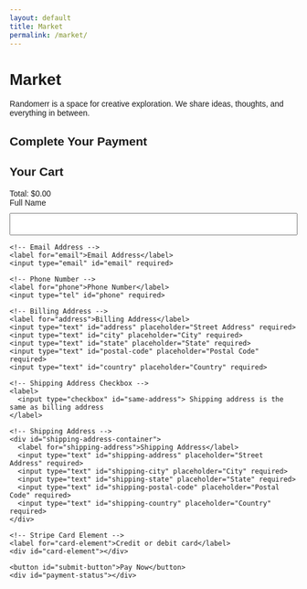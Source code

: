 ```yaml
---
layout: default
title: Market
permalink: /market/
---
```


# Market

Randomerr is a space for creative exploration. We share ideas, thoughts, and everything in between.

<script src="https://js.stripe.com/v3/"></script>
<style>
  body { font-family: Arial, sans-serif; }
  #payment-form { max-width: 600px; margin: auto; }
  input, button { display: block; width: 100%; margin: 10px 0; padding: 10px; }
  #card-element { border: 1px solid #ccc; padding: 10px; border-radius: 4px; }
  .error { color: red; }
  .success { color: green; }
</style>

<h2>Complete Your Payment</h2>

<main class="checkout-container">
  <section id="cart-summary">
    <h2>Your Cart</h2>
    <div id="cart-items">
      <!-- Cart items will be dynamically populated here -->
    </div>
    <div class="checkout-summary">
      <div id="cart-total">Total: $0.00</div>
    </div>
  </section>

  <form id="payment-form">
    <!-- Cardholder's Name -->
    <label for="name">Full Name</label>
    <input type="text" id="name" required>

    <!-- Email Address -->
    <label for="email">Email Address</label>
    <input type="email" id="email" required>

    <!-- Phone Number -->
    <label for="phone">Phone Number</label>
    <input type="tel" id="phone" required>

    <!-- Billing Address -->
    <label for="address">Billing Address</label>
    <input type="text" id="address" placeholder="Street Address" required>
    <input type="text" id="city" placeholder="City" required>
    <input type="text" id="state" placeholder="State" required>
    <input type="text" id="postal-code" placeholder="Postal Code" required>
    <input type="text" id="country" placeholder="Country" required>

    <!-- Shipping Address Checkbox -->
    <label>
      <input type="checkbox" id="same-address"> Shipping address is the same as billing address
    </label>

    <!-- Shipping Address -->
    <div id="shipping-address-container">
      <label for="shipping-address">Shipping Address</label>
      <input type="text" id="shipping-address" placeholder="Street Address" required>
      <input type="text" id="shipping-city" placeholder="City" required>
      <input type="text" id="shipping-state" placeholder="State" required>
      <input type="text" id="shipping-postal-code" placeholder="Postal Code" required>
      <input type="text" id="shipping-country" placeholder="Country" required>
    </div>

    <!-- Stripe Card Element -->
    <label for="card-element">Credit or debit card</label>
    <div id="card-element"></div>

    <button id="submit-button">Pay Now</button>
    <div id="payment-status"></div>
  </form>
</main>

<script>
document.addEventListener("DOMContentLoaded", async () => {
  const stripe = Stripe('pk_test_51PulULDDaepf7cjiBCJQ4wxoptuvOfsdiJY6tvKxW3uXZsMUome7vfsIORlSEZiaG4q20ZLSqEMiBIuHi7Fsy9dP00nytmrtYb'); // Use your publishable key
  const form = document.getElementById("payment-form");
  const submitButton = document.getElementById("submit-button");
  const paymentStatus = document.getElementById("payment-status");
  const sameAddressCheckbox = document.getElementById("same-address");
  const shippingAddressContainer = document.getElementById("shipping-address-container");

  // Ensure all elements are present
  if (!form || !submitButton || !paymentStatus || !sameAddressCheckbox || !shippingAddressContainer) {
    console.error("Required elements are missing from the DOM.");
    return;
  }

  // Mount the Stripe Elements card UI
  const elements = stripe.elements();
  const card = elements.create("card");
  card.mount("#card-element");

  // Handle shipping address same as billing
  sameAddressCheckbox.addEventListener("change", () => {
    const isChecked = sameAddressCheckbox.checked;
    shippingAddressContainer.style.display = isChecked ? "none" : "block";
    if (isChecked) {
      document.getElementById("shipping-address").value = document.getElementById("address").value;
      document.getElementById("shipping-city").value = document.getElementById("city").value;
      document.getElementById("shipping-state").value = document.getElementById("state").value;
      document.getElementById("shipping-postal-code").value = document.getElementById("postal-code").value;
      document.getElementById("shipping-country").value = document.getElementById("country").value;
    }
  });

  // Retrieve cart items
  const cartItems = JSON.parse(localStorage.getItem("cartItems")) || [];
  let total = 0;

  // Handle payment submission
  form.addEventListener("submit", async (event) => {
    event.preventDefault();
    submitButton.disabled = true;
    paymentStatus.textContent = "";

    // Ensure elements are available
    const totalInput = document.getElementById('total');
    const nameInput = document.getElementById("name");
    const emailInput = document.getElementById("email");
    const phoneInput = document.getElementById("phone");
    const addressInput = {
      line1: document.getElementById("address"),
      city: document.getElementById("city"),
      state: document.getElementById("state"),
      postal_code: document.getElementById("postal-code"),
      country: document.getElementById("country")
    };
    const shippingAddressInputs = {
      line1: document.getElementById("shipping-address"),
      city: document.getElementById("shipping-city"),
      state: document.getElementById("shipping-state"),
      postal_code: document.getElementById("shipping-postal-code"),
      country: document.getElementById("shipping-country")
    };

    if (!totalInput || !nameInput || !emailInput || !phoneInput || !addressInput.line1 ||
        !addressInput.city || !addressInput.state || !addressInput.postal_code || !addressInput.country) {
      paymentStatus.textContent = "Error: Missing required form fields.";
      paymentStatus.classList.add('error');
      submitButton.disabled = false;
      return;
    }

    const total = parseFloat(totalInput.value);
    if (isNaN(total)) {
      paymentStatus.textContent = "Error: Invalid total value.";
      paymentStatus.classList.add('error');
      submitButton.disabled = false;
      return;
    }

    const totalInCents = Math.round(total * 100);
    const name = nameInput.value;
    const email = emailInput.value;
    const phone = phoneInput.value;
    const address = {
      line1: addressInput.line1.value,
      city: addressInput.city.value,
      state: addressInput.state.value,
      postal_code: addressInput.postal_code.value,
      country: addressInput.country.value
    };
    const shippingAddress = sameAddressCheckbox.checked ? address : {
      line1: shippingAddressInputs.line1.value,
      city: shippingAddressInputs.city.value,
      state: shippingAddressInputs.state.value,
      postal_code: shippingAddressInputs.postal_code.value,
      country: shippingAddressInputs.country.value
    };

    try {
      const response = await fetch('https://backend-github-io.vercel.app/api/create-payment-intent', {
        method: 'POST',
        headers: { 'Content-Type': 'application/json' },
        body: JSON.stringify({
          amount: totalInCents,
          email: email,
          phone: phone,
          name: name,
          address: address,
          shippingAddress: shippingAddress,
          cartItems: cartItems
        })
      });

      if (!response.ok) {
        throw new Error('Failed to create payment intent');
      }

      const data = await response.json();
      const result = await stripe.confirmCardPayment(data.clientSecret, {
        payment_method: {
          card: card,
          billing_details: { name: name, email: email, phone: phone, address: address }
        },
      });

      if (result.error) {
        paymentStatus.textContent = `Error: ${result.error.message}`;
        paymentStatus.classList.add('error');
      } else if (result.paymentIntent.status === 'succeeded') {
        localStorage.setItem("purchasedItems", JSON.stringify(cartItems));
        localStorage.removeItem("cartItems");
        window.location.href = "https://m-cochran.github.io/Randomerr/thank-you/";
      }
    } catch (error) {
      paymentStatus.textContent = `Error: ${error.message}`;
      paymentStatus.classList.add('error');
    } finally {
      submitButton.disabled = false;
    }
  });

  // Cart functionality
  const cartItemsContainer = document.getElementById("cart-items");
  const cartTotal = document.getElementById("cart-total");

  if (!cartItemsContainer || !cartTotal) {
    console.error("Cart elements are missing from the DOM.");
    return;
  }

  if (cartItems.length === 0) {
    cartItemsContainer.innerHTML = "<p>Your cart is empty.</p>";
    cartTotal.textContent = "Total: $0.00";
    return;
  }

  function renderCart() {
    cartItemsContainer.innerHTML = "";
    total = 0;
    cartItems.forEach((item, index) => {
      const itemDiv = document.createElement("div");
      itemDiv.className = "cart-item";
      itemDiv.innerHTML = `
        <img src="${item.image}" alt="${item.name}">
        <div class="cart-item-details">
          <div>${item.name}</div>
          <div>Price: $${item.price}</div>
        </div>
        <div class="cart-item-actions">
          <button class="btn-decrease" data-index="${index}">-</button>
          <input type="text" value="${item.quantity}" class="item-quantity" readonly>
          <button class="btn-increase" data-index="${index}">+</button>
          <button class="btn-remove" data-index="${index}">Remove</button>
        </div>
      `;
      cartItemsContainer.appendChild(itemDiv);

      total += item.price * item.quantity;
    });

    cartTotal.textContent = `Total: $${total.toFixed(2)}`;
  }

  // Render the cart on load
  renderCart();

  // Update quantity and remove item buttons
  cartItemsContainer.addEventListener("click", (event) => {
    const index = event.target.dataset.index;
    if (event.target.classList.contains("btn-decrease")) {
      cartItems[index].quantity = Math.max(cartItems[index].quantity - 1, 1);
    } else if (event.target.classList.contains("btn-increase")) {
      cartItems[index].quantity += 1;
    } else if (event.target.classList.contains("btn-remove")) {
      cartItems.splice(index, 1);
    }
    localStorage.setItem("cartItems", JSON.stringify(cartItems));
    renderCart();
  });
});
</script>
